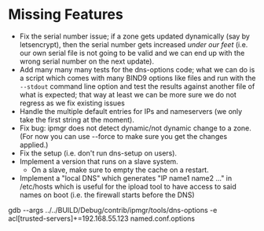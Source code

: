 
# Missing Features

* Fix the serial number issue; if a zone gets updated dynamically (say by
  letsencrypt), then the serial number gets increased _under our feet_
  (i.e. our own serial file is not going to be valid and we can end up with
  the wrong serial number on the next update).
* Add many many many tests for the dns-options code; what we can do is
  a script which comes with many BIND9 options like files and run with the
  `--stdout` command line option and test the results against another file
  of what is expected; that way at least we can be more sure we do not
  regress as we fix existing issues
* Handle the multiple default entries for IPs and nameservers (we only take
  the first string at the moment).
* Fix bug: ipmgr does not detect dynamic/not dynamic change to a zone.
  (For now you can use --force to make sure you get the changes applied.)
* Fix the setup (i.e. don't run dns-setup on users).
* Implement a version that runs on a slave system.
  * On a slave, make sure to empty the cache on a restart.
* Implement a "local DNS" which generates "IP name1 name2 ..." in /etc/hosts
  which is useful for the ipload tool to have access to said names on boot
  (i.e. the firewall starts before the DNS)

gdb --args ../../BUILD/Debug/contrib/ipmgr/tools/dns-options -e acl[trusted-servers]+=192.168.55.123 named.conf.options


